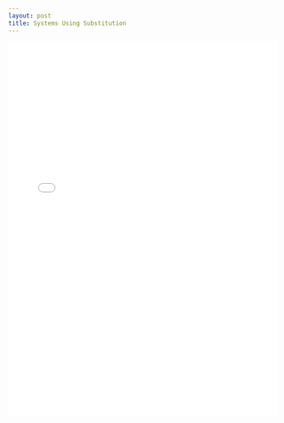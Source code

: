 ```yaml
---
layout: post
title: Systems Using Substitution
---
```


<iframe height="750" width="540" frameborder="0" src="//www.ck12.org/assessment/ui/embed.html?test/detail/5985b2489616aa50e762146e&collectionHandle=algebra&collectionCreatorID=3&conceptCollectionHandle=algebra-::-systems-using-substitution" ></iframe>